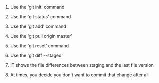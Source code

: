 1. Use the 'git init' command
2. Use the 'git status' command
3. Use the 'git add' command

1. Use the 'git pull origin master'
2. Use the 'git reset' command
3. Use the 'git diff --staged'
4. IT shows the file differences between staging and the last file version 
5. At times, you decide you don't want to commit that change after all  
